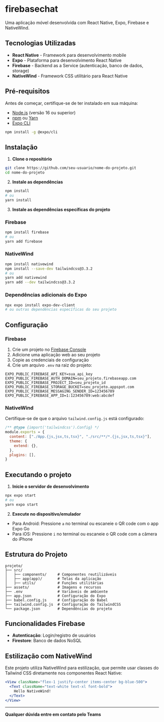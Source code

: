 # firebasechat

Uma aplicação móvel desenvolvida com React Native, Expo, Firebase e NativeWind.

## Tecnologias Utilizadas

- **React Native** - Framework para desenvolvimento mobile
- **Expo** - Plataforma para desenvolvimento React Native
- **Firebase** - Backend as a Service (autenticação, banco de dados, storage)
- **NativeWind** - Framework CSS utilitário para React Native

## Pré-requisitos

Antes de começar, certifique-se de ter instalado em sua máquina:

- [Node.js](https://nodejs.org/) (versão 16 ou superior)
- [npm](https://www.npmjs.com/) ou [Yarn](https://yarnpkg.com/)
- [Expo CLI](https://docs.expo.dev/get-started/installation/)

```bash
npm install -g @expo/cli
```

## Instalação

1. **Clone o repositório**
```bash
git clone https://github.com/seu-usuario/nome-do-projeto.git
cd nome-do-projeto
```

2. **Instale as dependências**
```bash
npm install
# ou
yarn install
```

3. **Instale as dependências específicas do projeto**

### Firebase
```bash
npm install firebase
# ou
yarn add firebase
```

### NativeWind
```bash
npm install nativewind
npm install --save-dev tailwindcss@3.3.2
# ou
yarn add nativewind
yarn add --dev tailwindcss@3.3.2
```

### Dependências adicionais do Expo
```bash
npx expo install expo-dev-client
# ou outras dependências específicas do seu projeto
```

## Configuração

### Firebase
1. Crie um projeto no [Firebase Console](https://console.firebase.google.com/)
2. Adicione uma aplicação web ao seu projeto
3. Copie as credenciais de configuração
4. Crie um arquivo `.env` na raiz do projeto:

```env
EXPO_PUBLIC_FIREBASE_API_KEY=sua_api_key
EXPO_PUBLIC_FIREBASE_AUTH_DOMAIN=seu_projeto.firebaseapp.com
EXPO_PUBLIC_FIREBASE_PROJECT_ID=seu_projeto_id
EXPO_PUBLIC_FIREBASE_STORAGE_BUCKET=seu_projeto.appspot.com
EXPO_PUBLIC_FIREBASE_MESSAGING_SENDER_ID=123456789
EXPO_PUBLIC_FIREBASE_APP_ID=1:123456789:web:abcdef
```

### NativeWind
Certifique-se de que o arquivo `tailwind.config.js` está configurado:

```javascript
/** @type {import('tailwindcss').Config} */
module.exports = {
  content: ["./App.{js,jsx,ts,tsx}", "./src/**/*.{js,jsx,ts,tsx}"],
  theme: {
    extend: {},
  },
  plugins: [],
}
```

## Executando o projeto

1. **Inicie o servidor de desenvolvimento**
```bash
npx expo start
# ou
yarn expo start
```

2. **Execute no dispositivo/emulador**
- Para Android: Pressione `a` no terminal ou escaneie o QR code com o app Expo Go
- Para iOS: Pressione `i` no terminal ou escaneie o QR code com a câmera do iPhone

## Estrutura do Projeto

```
projeto/
├── src/
│   ├── components/     # Componentes reutilizáveis
│   ├── app(app)/       # Telas da aplicação
│   ├── utils/          # Funções utilitárias
├── assets/             # Imagens e recursos
├── .env                # Variáveis de ambiente
├── app.json            # Configuração do Expo
├── babel.config.js     # Configuração do Babel
├── tailwind.config.js  # Configuração do TailwindCSS
└── package.json        # Dependências do projeto
```

## Funcionalidades Firebase

- **Autenticação**: Login/registro de usuários
- **Firestore**: Banco de dados NoSQL

## Estilização com NativeWind

Este projeto utiliza NativeWind para estilização, que permite usar classes do Tailwind CSS diretamente nos componentes React Native:

```jsx
<View className="flex-1 justify-center items-center bg-blue-500">
  <Text className="text-white text-xl font-bold">
    Hello NativeWind!
  </Text>
</View>
```
---

**Qualquer dúvida entre em contato pelo Teams** 
